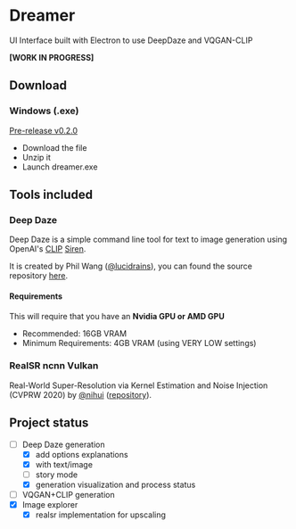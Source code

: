 # Dreamer

UI Interface built with Electron to use DeepDaze and VQGAN-CLIP

**[WORK IN PROGRESS]**

## Download

### Windows (.exe)

[Pre-release v0.2.0](https://github.com/eros404/Dreamer/releases/download/v0.2.0/dreamer-win32-x64-0.2.0.zip)

- Download the file
- Unzip it
- Launch dreamer.exe

## Tools included
### Deep Daze

Deep Daze is a simple command line tool for text to image generation using OpenAI's [CLIP](https://github.com/openai/CLIP) [Siren](https://arxiv.org/abs/2006.09661).

It is created by Phil Wang ([@lucidrains](https://github.com/lucidrains)), you can found the source repository [here](https://github.com/lucidrains/deep-daze).

#### Requirements

This will require that you have an **Nvidia GPU or AMD GPU**

- Recommended: 16GB VRAM
- Minimum Requirements: 4GB VRAM (using VERY LOW settings)

### RealSR ncnn Vulkan
Real-World Super-Resolution via Kernel Estimation and Noise Injection (CVPRW 2020) by [@nihui](https://github.com/nihui) ([repository](https://github.com/nihui/realsr-ncnn-vulkan)).

## Project status

- [ ] Deep Daze generation
    - [x] add options explanations
    - [x] with text/image
    - [ ] story mode
    - [x] generation visualization and process status
- [ ] VQGAN+CLIP generation
- [x] Image explorer
    - [x] realsr implementation for upscaling
